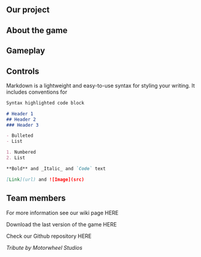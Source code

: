 ## Our project

## About the game

## Gameplay

## Controls

Markdown is a lightweight and easy-to-use syntax for styling your writing. It includes conventions for

```markdown
Syntax highlighted code block

# Header 1
## Header 2
### Header 3

- Bulleted
- List

1. Numbered
2. List

**Bold** and _Italic_ and `Code` text

[Link](url) and ![Image](src)
```

## Team members

For more information see our wiki page HERE

Download the last version of the game HERE

Check our Github repository HERE

_Tribute by Motorwheel Studios_
